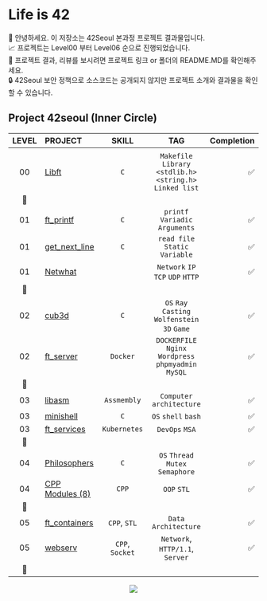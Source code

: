 # Life is 42

🤚 안녕하세요. 이 저장소는 42Seoul 본과정 프로젝트 결과물입니다.  
📈 프로젝트는 Level00 부터 Level06 순으로 진행되었습니다.  
🔗 프로젝트 결과, 리뷰를 보시려면 프로젝트 링크 or 폴더의 README.MD를 확인해주세요.  
🔒 42Seoul 보안 정책으로 소스코드는 공개되지 않지만 프로젝트 소개와 결과물을 확인할 수 있습니다.  


## Project 42seoul (Inner Circle)
|LEVEL	|PROJECT							|SKILL			|TAG													| Completion 				|
|:-:	|:--								|:-:			|:-:													|--:						|
|		|									|				|														|							|
|00		|[Libft](./libft) 					|`C`			|`Makefile` `Library` `<stdlib.h>` `<string.h>` `Linked list`|:white_check_mark:	|
|:star2:|									|				|														| 							|
|01		|[ft_printf](./ft_printf) 			|`C`			|`printf` `Variadic Arguments`							|:white_check_mark:			|
|01		|[get_next_line](./get_next_line)	|`C`			|`read file` `Static Variable`							|:white_check_mark:			|
|01		|[Netwhat](./Netwhat) 				|				|`Network` `IP` `TCP` `UDP` `HTTP`						|:white_check_mark:			|
|:star2:|									|				|														|							|
|02		|[cub3d](./cub3d) 					|`C`			|`OS` `Ray Casting` `Wolfenstein 3D` `Game` 			|:white_check_mark:			|
|02		|[ft_server](./ft_server) 			|`Docker`		|`DOCKERFILE` `Nginx` `Wordpress` `phpmyadmin` `MySQL`	|:white_check_mark:			|
|:star2:|									|				|														|							|
|03		|[libasm](./libasm) 				|`Assmembly`	|`Computer architecture`								|:white_check_mark:			|
|03		|[minishell](./minishell) 			|`C`			|`OS` `shell` `bash`  									|:white_check_mark:			|
|03		|[ft_services](./ft_services)	 	|`Kubernetes`	|`DevOps` `MSA` 										|:white_check_mark:			|
|:star2:|									|				|														|							|
|04		|[Philosophers](./Philosophers) 	|`C`			|`OS` `Thread` `Mutex` `Semaphore`						|:white_check_mark:			|
|04		|[CPP Modules (8)](./CPPModule08) |`CPP`			|`OOP` `STL`											|:white_check_mark:		|
|:star2:|									|				|														|							|
|05		|[ft_containers](./ft_containers) 	|`CPP`, `STL`	|`Data Architecture`									|:white_check_mark:		|
|05		|[webserv](./Webserv) 				|`CPP`, `Socket`|`Network`, `HTTP/1.1`, `Server` 						|:white_check_mark:		|
|:star2:|									|				|														|							|


<div align=center>

<a href="https://hits.seeyoufarm.com"><img src="https://hits.seeyoufarm.com/api/count/incr/badge.svg?url=https%3A%2F%2Fgithub.com%2Fku-kim%2FProject_42seoul&count_bg=%2379C83D&title_bg=%23555555&icon=&icon_color=%23E7E7E7&title=hits&edge_flat=false"/></a>

</div>
